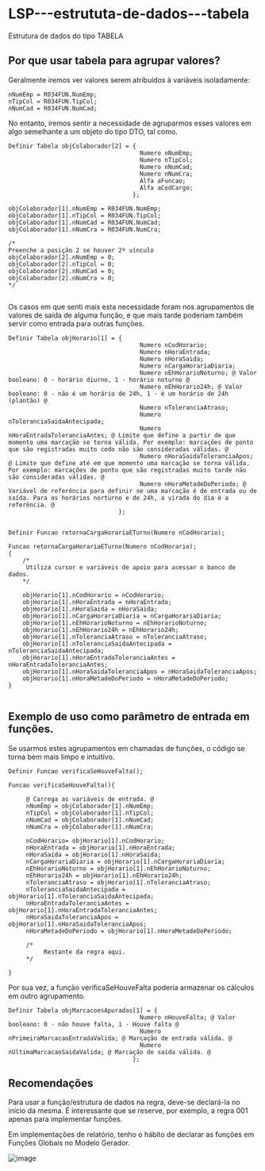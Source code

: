 # LSP---estrututa-de-dados---tabela
Estrutura de dados do tipo TABELA

## Por que usar tabela para agrupar valores?
Geralmente iremos ver valores serem atribuídos à variáveis isoladamente:
```
nNumEmp = R034FUN.NumEmp;
nTipCol = R034FUN.TipCol;
nNumCad = R034FUN.NumCad;
```
No entanto, iremos sentir a necessidade de agruparmos esses valores em algo semelhante a um objeto do tipo DTO, tal como.
```
Definir Tabela objColaborador[2] = {   
                                     Numero nNumEmp;
                                     Numero nTipCol;                                     
                                     Numero nNumCad; 
                                     Numero nNumCra;
                                     Alfa aFuncao;
                                     Alfa aCodCargo;
                                   };

objColaborador[1].nNumEmp = R034FUN.NumEmp;
objColaborador[1].nTipCol = R034FUN.TipCol;  
objColaborador[1].nNumCad = R034FUN.NumCad;
objColaborador[1].nNumCra = R034FUN.NumCra;

/*
Preenche a posição 2 se houver 2º vínculo
objColaborador[2].nNumEmp = 0;
objColaborador[2].nTipCol = 0;
objColaborador[2].nNumCad = 0;
objColaborador[2].nNumCra = 0;
*/


```
Os casos em que senti mais esta necessidade foram nos agrupamentos de valores de saída de alguma função, e que mais tarde poderiam também servir como entrada para outras funções.
```
Definir Tabela objHorario[1] = {   
                                     Numero nCodHorario;
                                     Numero nHoraEntrada;
                                     Numero nHoraSaida;
                                     Numero nCargaHorariaDiaria;                       
                                     Numero nEhHorarioNoturno; @ Valor booleano: 0 - horário diurno, 1 - horário noturno @
                                     Numero nEhHorario24h; @ Valor booleano: 0 - não é um horário de 24h, 1 - é um horário de 24h (plantão) @                                        
                                     Numero nToleranciaAtraso;
                                     Numero nToleranciaSaidaAntecipada;
                                     Numero nHoraEntradaToleranciaAntes; @ Limite que define a partir de que momento uma marcação se torna válida. Por exemplo: marcações de ponto que são registradas muito cedo não são consideradas válidas. @
                                     Numero nHoraSaidaToleranciaApos;  @ Limite que define até em que momento uma marcação se torna válida. Por exemplo: marcações de ponto que são registradas muito tarde não são consideradas válidas. @
                                     Numero nHoraMetadeDoPeriodo; @ Variável de referência para definir se uma marcação é de entrada ou de saída. Para os horários norturno e de 24h, a virada do dia é a referência. @
                               };


Definir Funcao retornaCargaHorariaETurno(Numero nCodHorario);

Funcao retornaCargaHorariaETurno(Numero nCodHorario);
{ 
    /*
     Utiliza cursor e variáveis de apoio para acessar o banco de dados.
    */

    objHorario[1].nCodHorario = nCodHorario;
    objHorario[1].nHoraEntrada = nHoraEntrada; 
    objHorario[1].nHoraSaida = nHoraSaida;
    objHorario[1].nCargaHorariaDiaria = nCargaHorariaDiaria;
    objHorario[1].nEhHorarioNoturno = nEhHorarioNoturno;
    objHorario[1].nEhHorario24h = nEhHorario24h;
    objHorario[1].nToleranciaAtraso = nToleranciaAtraso;
    objHorario[1].nToleranciaSaidaAntecipada = nToleranciaSaidaAntecipada;
    objHorario[1].nHoraEntradaToleranciaAntes = nHoraEntradaToleranciaAntes;
    objHorario[1].nHoraSaidaToleranciaApos = nHoraSaidaToleranciaApos;
    objHorario[1].nHoraMetadeDoPeriodo = nHoraMetadeDoPeriodo;
}


```
## Exemplo de uso como parâmetro de entrada em funções.
Se usarmos estes agrupamentos em chamadas de funções, o código se torna bem mais limpo e intuitivo.


```
Definir Funcao verificaSeHouveFalta();

Funcao verificaSeHouveFalta(){

     @ Carrega as variáveis de entrada. @
     nNumEmp = objColaborador[1].nNumEmp;
     nTipCol = objColaborador[1].nTipCol;  
     nNumCad = objColaborador[1].nNumCad;
     nNumCra = objColaborador[1].nNumCra;

     nCodHorario= objHorario[1].nCodHorario;
     nHoraEntrada = objHorario[1].nHoraEntrada; 
     nHoraSaida = objHorario[1].nHoraSaida;
     nCargaHorariaDiaria = objHorario[1].nCargaHorariaDiaria;
     nEhHorarioNoturno = objHorario[1].nEhHorarioNoturno;
     nEhHorario24h = objHorario[1].nEhHorario24h;
     nToleranciaAtraso = objHorario[1].nToleranciaAtraso;
     nToleranciaSaidaAntecipada = objHorario[1].nToleranciaSaidaAntecipada;
     nHoraEntradaToleranciaAntes = objHorario[1].nHoraEntradaToleranciaAntes;
     nHoraSaidaToleranciaApos = objHorario[1].nHoraSaidaToleranciaApos;
     nHoraMetadeDoPeriodo = objHorario[1].nHoraMetadeDoPeriodo;

     /*
          Restante da regra aqui.
     */

}
```

Por sua vez, a função verificaSeHouveFalta poderia armazenar os cálculos em outro agrupamento.
```
Definir Tabela objMarcacoesApuradas[1] = {   
                                     Numero nHouveFalta; @ Valor booleano: 0 - não houve falta, 1 - Houve falta @
                                     Numero nPrimeiraMarcacaoEntradaValida; @ Marcação de entrada válida. @  
                                     Numero nUltimaMarcacaoSaidaValida; @ Marcação de saída válida. @
                                   };   
```

## Recomendações
Para usar a função/estrutura de dados na regra, deve-se declará-la no início da mesma.
É interessante que se reserve, por exemplo, a regra 001 apenas para implementar funções.

Em implementações de relatório, tenho o hábito de declarar as funções em Funções Globais no Modelo Gerador.

![image](https://github.com/heripedroso/LSP---converte-minutos-em-HH-MI/assets/22459829/fa6ef8f7-399d-4923-9c2e-a814f502bddc)
